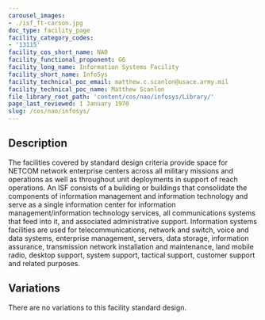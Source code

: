 ```yaml
---
carousel_images:
- ./isf_ft-carson.jpg
doc_type: facility_page
facility_category_codes:
- '13115'
facility_cos_short_name: NAO
facility_functional_proponent: G6
facility_long_name: Information Systems Facility
facility_short_name: InfoSys
facility_technical_poc_email: matthew.c.scanlon@usace.army.mil
facility_technical_poc_name: Matthew Scanlon
file_library_root_path: 'content/cos/nao/infosys/Library/'
page_last_reviewed: 1 January 1970
slug: /cos/nao/infosys/
---
```




## Description

The facilities covered by standard design criteria provide space for NETCOM network enterprise centers across all military missions and operations as well as throughout unit deployments in support of reach operations. An ISF consists of a building or buildings that consolidate the components of information management and information technology and serve as a single information center for information management/information technology services, all communications systems that feed into it, and associated administrative support. Information systems facilities are used for telecommunications, network and switch, voice and data systems, enterprise management, servers, data storage, information assurance, transmission network installation and maintenance, land mobile radio, desktop support, system support, tactical support, customer support and related purposes.

## Variations

There are no variations to this facility standard design.